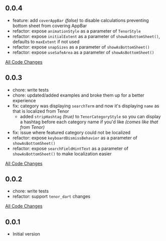## 0.0.4

- feature: add `coverAppBar` _(false)_ to disable calculations preventing bottom sheet from covering AppBar
- refactor: expose `animationStyle` as a parameter of `TenorStyle`
- refactor: expose `initialExtent` as a parameter of `showAsBottomSheet()`, defaults to `maxExtent` if not used
- refactor: expose `snapSizes` as a parameter of `showAsBottomSheet()`
- refactor: expose `useSafeArea` as a parameter of `showAsBottomSheet()`

[All Code Changes](https://github.com/Flyclops/tenor_flutter/compare/0.0.3...0.0.4)

## 0.0.3

- chore: write tests
- chore: updated/added examples and broke them up for a better experience
- fix: category was displaying `searchTerm` and now it's displaying `name` as that is localized from Tenor
  - added `stripHashtag` _(true)_ to `TenorCategoryStyle` so you can display a hashtag before each category name if you'd like _(comes like that from Tenor)_
- fix: issue where featured category could not be localized
- refactor: expose `keyboardDismissBehavior` as a parameter of `showAsBottomSheet()`
- refactor: expose `searchFieldHintText` as a parameter of `showAsBottomSheet()` to make localization easier

[All Code Changes](https://github.com/Flyclops/tenor_flutter/compare/0.0.2...0.0.3)

## 0.0.2

- chore: write tests
- refactor: support `tenor_dart` changes

[All Code Changes](https://github.com/Flyclops/tenor_flutter/compare/0.0.1...0.0.2)

## 0.0.1

- Initial version
